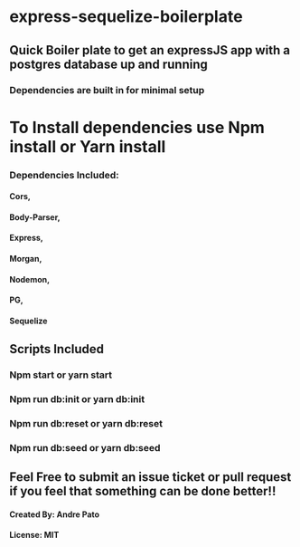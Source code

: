 # express-sequelize-boilerplate

## Quick Boiler plate to get an expressJS app with a postgres database up and running

### Dependencies are built in for minimal setup

# To Install dependencies use Npm install or Yarn install

### Dependencies Included:
#### Cors,
#### Body-Parser,
#### Express,
#### Morgan,
#### Nodemon,
#### PG,
#### Sequelize

## Scripts Included

### Npm start or yarn start
### Npm run db:init or yarn db:init
### Npm run db:reset or yarn db:reset
### Npm run db:seed or yarn db:seed

## Feel Free to submit an issue ticket or pull request if you feel that something can be done better!!

#### Created By: Andre Pato
#### License: MIT
